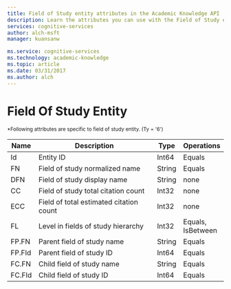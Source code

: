 ```yaml
---
title: Field of Study entity attributes in the Academic Knowledge API | Microsoft Docs
description: Learn the attributes you can use with the Field of Study entity in the Academic Knowledge API in Cognitive Services.
services: cognitive-services
author: alch-msft
manager: kuansanw

ms.service: cognitive-services
ms.technology: academic-knowledge
ms.topic: article
ms.date: 03/31/2017
ms.author: alch
---
```


# Field Of Study Entity

<sub>
*Following attributes are specific to field of study entity. (Ty = '6')
</sub>



|  Name  |               Description               |  Type  |       Operations       |
|--------|-----------------------------------------|--------|------------------------|
|   Id   |                Entity ID                | Int64  |         Equals         |
|   FN   |     Field of study normalized name      | String |         Equals         |
|  DFN   |       Field of study display name       | String |          none          |
|   CC   |   Field of study total citation count   | Int32  |          none          |
|  ECC   | Field of total estimated citation count | Int32  |          none          |
|   FL   |   Level in fields of study hierarchy    | Int32  | Equals, <br/>IsBetween |
| FP.FN  |       Parent field of study name        | String |         Equals         |
| FP.FId |        Parent field of study ID         | Int64  |         Equals         |
| FC.FN  |        Child field of study name        | String |         Equals         |
| FC.FId |         Child field of study ID         | Int64  |         Equals         |

